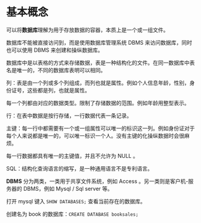 # 基本概念

可以将**数据库**理解为用于存放数据的容器，本质上是一个或一组文件。

数据库不能被直接访问到，而是使用数据库管理系统 DBMS 来访问数据库，同时也可以使用 DBMS 来创建和操纵数据库。

数据库中是以表格的方式来存储数据，表是一种结构化的文件。在同一数据库中表名是唯一的，不同的数据库表明可以相同。

列：表是由一个列或多个列组成，而列也就是属性。例如个人信息年龄，性别，身份证号，这些都是列，也就是属性。

每一个列都由对应的数据类型。限制了存储数据的范围。例如年龄用整型表示。

行：在表中数据是按行存储，一行数据代表一条记录。

主键：每一行中都需要有一个或一组属性可以唯一的标识这一列。例如身份证对于每个人来说都是唯一的，可以唯一标识一个人。没有主键的化操纵数据时会很麻烦。

每一行数据都具有唯一的主键值，并且不允许为 NULL 。

SQL：结构化查询语言的缩写，是一种通用语言不是专利语言。

**DBMS** 分为两类，一类用于共享文件系统，例如 Access 。另一类则是客户机-服务器的 DBMS，例如 Mysql / Sql server 等。

打开 mysql 键入 `SHOW DATABASES;`  查看当前存在的数据库。



创建名为 book 的数据库：`CREATE DATABASE booksales;`



